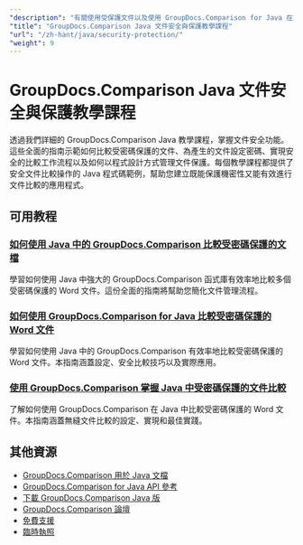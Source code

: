 ```yaml
---
"description": "有關使用受保護文件以及使用 GroupDocs.Comparison for Java 在比較結果中實現安全性的逐步教學。"
"title": "GroupDocs.Comparison Java 文件安全與保護教學課程"
"url": "/zh-hant/java/security-protection/"
"weight": 9
---
```


# GroupDocs.Comparison Java 文件安全與保護教學課程

透過我們詳細的 GroupDocs.Comparison Java 教學課程，掌握文件安全功能。這些全面的指南示範如何比較受密碼保護的文件、為產生的文件設定密碼、實現安全的比較工作流程以及如何以程式設計方式管理文件保護。每個教學課程都提供了安全文件比較操作的 Java 程式碼範例，幫助您建立既能保護機密性又能有效進行文件比較的應用程式。

## 可用教程

### [如何使用 Java 中的 GroupDocs.Comparison 比較受密碼保護的文檔](./compare-protected-docs-groupdocs-comparison-java/)
學習如何使用 Java 中強大的 GroupDocs.Comparison 函式庫有效率地比較多個受密碼保護的 Word 文件。這份全面的指南將幫助您簡化文件管理流程。

### [如何使用 GroupDocs.Comparison for Java 比較受密碼保護的 Word 文件](./compare-password-protected-word-docs-groupdocs-java/)
學習如何使用 Java 中的 GroupDocs.Comparison 有效率地比較受密碼保護的 Word 文件。本指南涵蓋設定、安全比較技巧以及實際應用。

### [使用 GroupDocs.Comparison 掌握 Java 中受密碼保護的文件比較](./java-groupdocs-compare-password-protected-docs/)
了解如何使用 GroupDocs.Comparison 在 Java 中比較受密碼保護的 Word 文件。本指南涵蓋無縫文件比較的設定、實現和最佳實踐。

## 其他資源

- [GroupDocs.Comparison 用於 Java 文檔](https://docs.groupdocs.com/comparison/java/)
- [GroupDocs.Comparison for Java API 參考](https://reference.groupdocs.com/comparison/java/)
- [下載 GroupDocs.Comparison Java 版](https://releases.groupdocs.com/comparison/java/)
- [GroupDocs.Comparison 論壇](https://forum.groupdocs.com/c/comparison)
- [免費支援](https://forum.groupdocs.com/)
- [臨時執照](https://purchase.groupdocs.com/temporary-license/)